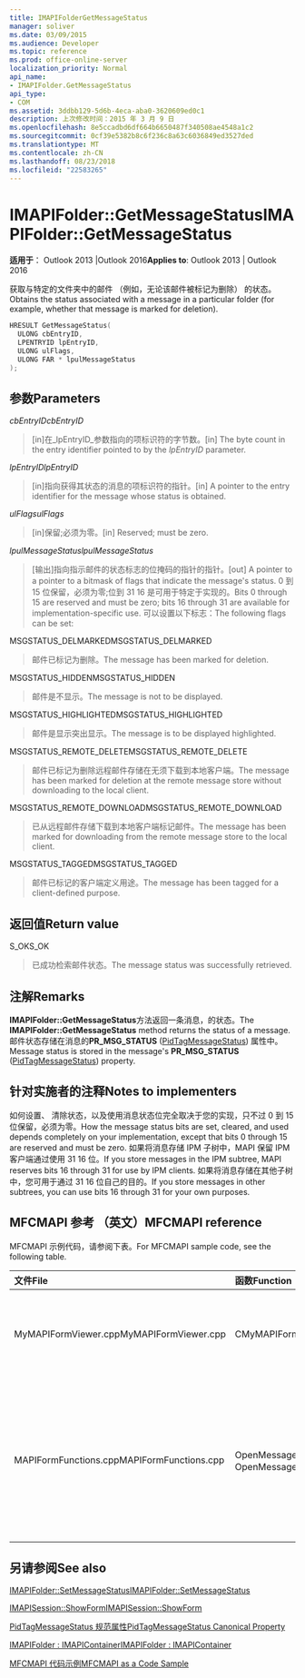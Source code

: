 ```yaml
---
title: IMAPIFolderGetMessageStatus
manager: soliver
ms.date: 03/09/2015
ms.audience: Developer
ms.topic: reference
ms.prod: office-online-server
localization_priority: Normal
api_name:
- IMAPIFolder.GetMessageStatus
api_type:
- COM
ms.assetid: 3ddbb129-5d6b-4eca-aba0-3620609ed0c1
description: 上次修改时间：2015 年 3 月 9 日
ms.openlocfilehash: 8e5ccadbd6df664b6650487f340508ae4548a1c2
ms.sourcegitcommit: 0cf39e5382b8c6f236c8a63c6036849ed3527ded
ms.translationtype: MT
ms.contentlocale: zh-CN
ms.lasthandoff: 08/23/2018
ms.locfileid: "22583265"
---
```

# <a name="imapifoldergetmessagestatus"></a><span data-ttu-id="f4894-103">IMAPIFolder::GetMessageStatus</span><span class="sxs-lookup"><span data-stu-id="f4894-103">IMAPIFolder::GetMessageStatus</span></span>

  
  
<span data-ttu-id="f4894-104">**适用于**： Outlook 2013 |Outlook 2016</span><span class="sxs-lookup"><span data-stu-id="f4894-104">**Applies to**: Outlook 2013 | Outlook 2016</span></span> 
  
<span data-ttu-id="f4894-105">获取与特定的文件夹中的邮件 （例如，无论该邮件被标记为删除） 的状态。</span><span class="sxs-lookup"><span data-stu-id="f4894-105">Obtains the status associated with a message in a particular folder (for example, whether that message is marked for deletion).</span></span>
  
```cpp
HRESULT GetMessageStatus(
  ULONG cbEntryID,
  LPENTRYID lpEntryID,
  ULONG ulFlags,
  ULONG FAR * lpulMessageStatus
);
```

## <a name="parameters"></a><span data-ttu-id="f4894-106">参数</span><span class="sxs-lookup"><span data-stu-id="f4894-106">Parameters</span></span>

 <span data-ttu-id="f4894-107">_cbEntryID_</span><span class="sxs-lookup"><span data-stu-id="f4894-107">_cbEntryID_</span></span>
  
> <span data-ttu-id="f4894-108">[in]在_lpEntryID_参数指向的项标识符的字节数。</span><span class="sxs-lookup"><span data-stu-id="f4894-108">[in] The byte count in the entry identifier pointed to by the  _lpEntryID_ parameter.</span></span> 
    
 <span data-ttu-id="f4894-109">_lpEntryID_</span><span class="sxs-lookup"><span data-stu-id="f4894-109">_lpEntryID_</span></span>
  
> <span data-ttu-id="f4894-110">[in]指向获得其状态的消息的项标识符的指针。</span><span class="sxs-lookup"><span data-stu-id="f4894-110">[in] A pointer to the entry identifier for the message whose status is obtained.</span></span>
    
 <span data-ttu-id="f4894-111">_ulFlags_</span><span class="sxs-lookup"><span data-stu-id="f4894-111">_ulFlags_</span></span>
  
> <span data-ttu-id="f4894-112">[in]保留;必须为零。</span><span class="sxs-lookup"><span data-stu-id="f4894-112">[in] Reserved; must be zero.</span></span>
    
 <span data-ttu-id="f4894-113">_lpulMessageStatus_</span><span class="sxs-lookup"><span data-stu-id="f4894-113">_lpulMessageStatus_</span></span>
  
> <span data-ttu-id="f4894-114">[输出]指向指示邮件的状态标志的位掩码的指针的指针。</span><span class="sxs-lookup"><span data-stu-id="f4894-114">[out] A pointer to a pointer to a bitmask of flags that indicate the message's status.</span></span> <span data-ttu-id="f4894-115">0 到 15 位保留，必须为零;位到 31 16 是可用于特定于实现的。</span><span class="sxs-lookup"><span data-stu-id="f4894-115">Bits 0 through 15 are reserved and must be zero; bits 16 through 31 are available for implementation-specific use.</span></span> <span data-ttu-id="f4894-116">可以设置以下标志：</span><span class="sxs-lookup"><span data-stu-id="f4894-116">The following flags can be set:</span></span>
    
<span data-ttu-id="f4894-117">MSGSTATUS_DELMARKED</span><span class="sxs-lookup"><span data-stu-id="f4894-117">MSGSTATUS_DELMARKED</span></span> 
  
> <span data-ttu-id="f4894-118">邮件已标记为删除。</span><span class="sxs-lookup"><span data-stu-id="f4894-118">The message has been marked for deletion.</span></span>
    
<span data-ttu-id="f4894-119">MSGSTATUS_HIDDEN</span><span class="sxs-lookup"><span data-stu-id="f4894-119">MSGSTATUS_HIDDEN</span></span> 
  
> <span data-ttu-id="f4894-120">邮件是不显示。</span><span class="sxs-lookup"><span data-stu-id="f4894-120">The message is not to be displayed.</span></span> 
    
<span data-ttu-id="f4894-121">MSGSTATUS_HIGHLIGHTED</span><span class="sxs-lookup"><span data-stu-id="f4894-121">MSGSTATUS_HIGHLIGHTED</span></span> 
  
> <span data-ttu-id="f4894-122">邮件是显示突出显示。</span><span class="sxs-lookup"><span data-stu-id="f4894-122">The message is to be displayed highlighted.</span></span>
    
<span data-ttu-id="f4894-123">MSGSTATUS_REMOTE_DELETE</span><span class="sxs-lookup"><span data-stu-id="f4894-123">MSGSTATUS_REMOTE_DELETE</span></span> 
  
> <span data-ttu-id="f4894-124">邮件已标记为删除远程邮件存储在无须下载到本地客户端。</span><span class="sxs-lookup"><span data-stu-id="f4894-124">The message has been marked for deletion at the remote message store without downloading to the local client.</span></span>
    
<span data-ttu-id="f4894-125">MSGSTATUS_REMOTE_DOWNLOAD</span><span class="sxs-lookup"><span data-stu-id="f4894-125">MSGSTATUS_REMOTE_DOWNLOAD</span></span> 
  
> <span data-ttu-id="f4894-126">已从远程邮件存储下载到本地客户端标记邮件。</span><span class="sxs-lookup"><span data-stu-id="f4894-126">The message has been marked for downloading from the remote message store to the local client.</span></span>
    
<span data-ttu-id="f4894-127">MSGSTATUS_TAGGED</span><span class="sxs-lookup"><span data-stu-id="f4894-127">MSGSTATUS_TAGGED</span></span> 
  
> <span data-ttu-id="f4894-128">邮件已标记的客户端定义用途。</span><span class="sxs-lookup"><span data-stu-id="f4894-128">The message has been tagged for a client-defined purpose.</span></span>
    
## <a name="return-value"></a><span data-ttu-id="f4894-129">返回值</span><span class="sxs-lookup"><span data-stu-id="f4894-129">Return value</span></span>

<span data-ttu-id="f4894-130">S_OK</span><span class="sxs-lookup"><span data-stu-id="f4894-130">S_OK</span></span> 
  
> <span data-ttu-id="f4894-131">已成功检索邮件状态。</span><span class="sxs-lookup"><span data-stu-id="f4894-131">The message status was successfully retrieved.</span></span>
    
## <a name="remarks"></a><span data-ttu-id="f4894-132">注解</span><span class="sxs-lookup"><span data-stu-id="f4894-132">Remarks</span></span>

<span data-ttu-id="f4894-133">**IMAPIFolder::GetMessageStatus**方法返回一条消息，的状态。</span><span class="sxs-lookup"><span data-stu-id="f4894-133">The **IMAPIFolder::GetMessageStatus** method returns the status of a message.</span></span> <span data-ttu-id="f4894-134">邮件状态存储在消息的**PR_MSG_STATUS** ([PidTagMessageStatus](pidtagmessagestatus-canonical-property.md)) 属性中。</span><span class="sxs-lookup"><span data-stu-id="f4894-134">Message status is stored in the message's **PR_MSG_STATUS** ([PidTagMessageStatus](pidtagmessagestatus-canonical-property.md)) property.</span></span> 
  
## <a name="notes-to-implementers"></a><span data-ttu-id="f4894-135">针对实施者的注释</span><span class="sxs-lookup"><span data-stu-id="f4894-135">Notes to implementers</span></span>

<span data-ttu-id="f4894-136">如何设置、 清除状态，以及使用消息状态位完全取决于您的实现，只不过 0 到 15 位保留，必须为零。</span><span class="sxs-lookup"><span data-stu-id="f4894-136">How the message status bits are set, cleared, and used depends completely on your implementation, except that bits 0 through 15 are reserved and must be zero.</span></span> <span data-ttu-id="f4894-137">如果将消息存储 IPM 子树中，MAPI 保留 IPM 客户端通过使用 31 16 位。</span><span class="sxs-lookup"><span data-stu-id="f4894-137">If you store messages in the IPM subtree, MAPI reserves bits 16 through 31 for use by IPM clients.</span></span> <span data-ttu-id="f4894-138">如果将消息存储在其他子树中，您可用于通过 31 16 位自己的目的。</span><span class="sxs-lookup"><span data-stu-id="f4894-138">If you store messages in other subtrees, you can use bits 16 through 31 for your own purposes.</span></span>
  
## <a name="mfcmapi-reference"></a><span data-ttu-id="f4894-139">MFCMAPI 参考 （英文）</span><span class="sxs-lookup"><span data-stu-id="f4894-139">MFCMAPI reference</span></span>

<span data-ttu-id="f4894-140">MFCMAPI 示例代码，请参阅下表。</span><span class="sxs-lookup"><span data-stu-id="f4894-140">For MFCMAPI sample code, see the following table.</span></span>
  
|<span data-ttu-id="f4894-141">**文件**</span><span class="sxs-lookup"><span data-stu-id="f4894-141">**File**</span></span>|<span data-ttu-id="f4894-142">**函数**</span><span class="sxs-lookup"><span data-stu-id="f4894-142">**Function**</span></span>|<span data-ttu-id="f4894-143">**Comment**</span><span class="sxs-lookup"><span data-stu-id="f4894-143">**Comment**</span></span>|
|:-----|:-----|:-----|
|<span data-ttu-id="f4894-144">MyMAPIFormViewer.cpp</span><span class="sxs-lookup"><span data-stu-id="f4894-144">MyMAPIFormViewer.cpp</span></span>  <br/> |<span data-ttu-id="f4894-145">CMyMAPIFormViewer::GetNextMessage</span><span class="sxs-lookup"><span data-stu-id="f4894-145">CMyMAPIFormViewer::GetNextMessage</span></span>  <br/> |<span data-ttu-id="f4894-146">MFCMAPI 使用**IMAPIFolder::GetMessageStatus**方法来获取的状态将显示下一条消息。</span><span class="sxs-lookup"><span data-stu-id="f4894-146">MFCMAPI uses the **IMAPIFolder::GetMessageStatus** method to get the status of the next message to be displayed.</span></span>  <br/> |
|<span data-ttu-id="f4894-147">MAPIFormFunctions.cpp</span><span class="sxs-lookup"><span data-stu-id="f4894-147">MAPIFormFunctions.cpp</span></span>  <br/> |<span data-ttu-id="f4894-148">OpenMessageNonModal 和 OpenMessageModal</span><span class="sxs-lookup"><span data-stu-id="f4894-148">OpenMessageNonModal and OpenMessageModal</span></span>  <br/> |<span data-ttu-id="f4894-149">MFCMAPI 使用**IMAPIFolder::GetMessageStatus**方法来获取要传递给表单查看器中，即 CMyMAPIFormViewer 或[IMAPISession::ShowForm](imapisession-showform.md)要显示的消息的状态。</span><span class="sxs-lookup"><span data-stu-id="f4894-149">MFCMAPI uses the **IMAPIFolder::GetMessageStatus** method to get the status of the message to be displayed to pass to the form viewer, which is either CMyMAPIFormViewer or [IMAPISession::ShowForm](imapisession-showform.md).</span></span>  <br/> |
   
## <a name="see-also"></a><span data-ttu-id="f4894-150">另请参阅</span><span class="sxs-lookup"><span data-stu-id="f4894-150">See also</span></span>



[<span data-ttu-id="f4894-151">IMAPIFolder::SetMessageStatus</span><span class="sxs-lookup"><span data-stu-id="f4894-151">IMAPIFolder::SetMessageStatus</span></span>](imapifolder-setmessagestatus.md)
  
[<span data-ttu-id="f4894-152">IMAPISession::ShowForm</span><span class="sxs-lookup"><span data-stu-id="f4894-152">IMAPISession::ShowForm</span></span>](imapisession-showform.md)
  
[<span data-ttu-id="f4894-153">PidTagMessageStatus 规范属性</span><span class="sxs-lookup"><span data-stu-id="f4894-153">PidTagMessageStatus Canonical Property</span></span>](pidtagmessagestatus-canonical-property.md)
  
[<span data-ttu-id="f4894-154">IMAPIFolder : IMAPIContainer</span><span class="sxs-lookup"><span data-stu-id="f4894-154">IMAPIFolder : IMAPIContainer</span></span>](imapifolderimapicontainer.md)


[<span data-ttu-id="f4894-155">MFCMAPI 代码示例</span><span class="sxs-lookup"><span data-stu-id="f4894-155">MFCMAPI as a Code Sample</span></span>](mfcmapi-as-a-code-sample.md)

